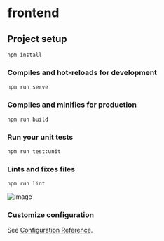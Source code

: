# frontend

## Project setup
```
npm install
```

### Compiles and hot-reloads for development
```
npm run serve
```

### Compiles and minifies for production
```
npm run build
```

### Run your unit tests
```
npm run test:unit
```

### Lints and fixes files
```
npm run lint
```

![image](https://user-images.githubusercontent.com/35192352/158044283-b8e34d9c-2956-4190-8f88-432260a5aaf5.png)


### Customize configuration
See [Configuration Reference](https://cli.vuejs.org/config/).
